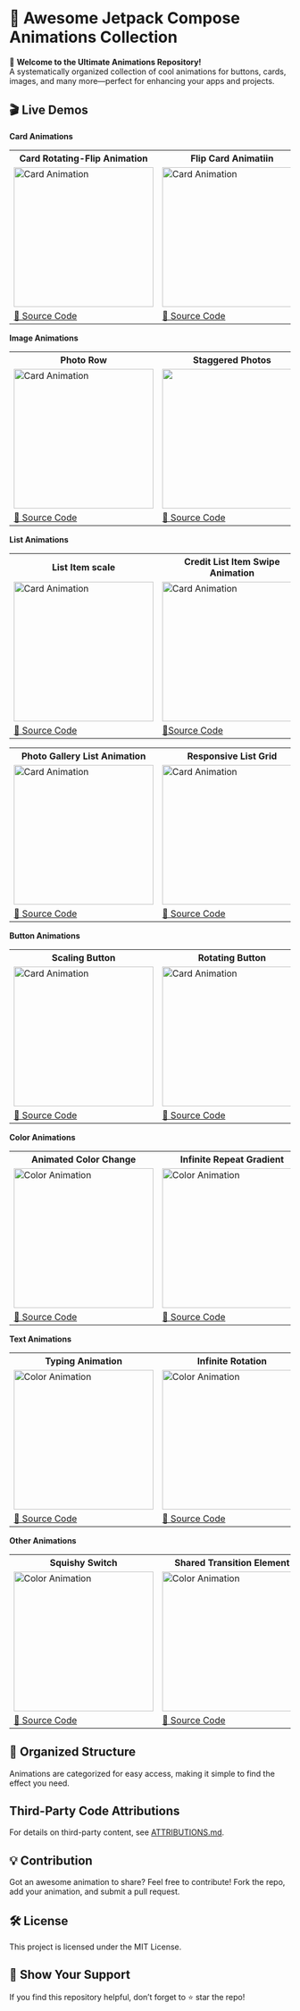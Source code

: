 # 🚀 Awesome Jetpack Compose Animations Collection
🎨 **Welcome to the Ultimate Animations Repository!**<br>
A systematically organized collection of cool animations for buttons, cards, images, and many more—perfect for enhancing your apps and projects.

## 🎬 Live Demos  

**Card Animations**<br>
<table>
  <tr>
    <th>Card Rotating-Flip Animation</th>
    <th>Flip Card Animatiin</th>
    <th>Dynamic card List Animation</th>
  </tr>

  <tr>
    <td><img src="https://github.com/user-attachments/assets/f2acd98f-09f7-4942-a2c0-52420c0aadd3" alt="Card Animation" width="250"></td>
    <td><img src="https://github.com/user-attachments/assets/8772f841-52a3-45b2-874c-ce3d42de5871" alt="Card Animation" width="250"></td>
    <td><img src="https://github.com/user-attachments/assets/a036cbd5-90d4-4f6b-b08f-2bc17599cf29" alt="Card Animation" width="250"></td>
  </tr>
  <tr>
    <td><a href="https://github.com/Swapnil-J-Patil/Compose_Animations/blob/master/app/src/main/java/com/example/jetpackcomposeanimations/presentation/card_animations/CardFlipAnimation.kt">🔗 Source Code</a></td>
    <td><a href="https://github.com/Swapnil-J-Patil/Jetpack_Compose_Animations/blob/master/app/src/main/java/com/example/jetpackcomposeanimations/presentation/card_animations/FlipCardAnimation.kt">🔗 Source Code</a></td>
    <td><a href="https://github.com/Swapnil-J-Patil/Compose_Animations/blob/master/app/src/main/java/com/example/jetpackcomposeanimations/presentation/card_animations/DynamicCardListAnimation.kt">🔗 Source Code</a></td>
  </tr>
</table>

**Image Animations**<br>
<table>
  <tr>
    <th>Photo Row</th>
    <th>Staggered Photos</th>
    <th>Image Carousel</th>
  </tr>

  <tr>
    <td><img src="https://github.com/user-attachments/assets/9e046f57-1813-42ee-a5e2-63b2043c0ff1" alt="Card Animation" width="250"></td>
    <td><img src="https://github.com/user-attachments/assets/e4cc3750-754d-4629-9491-2695af728bce" width="250"></td>
    <td><img src="https://github.com/user-attachments/assets/3b01375e-c2d3-41ef-8aca-fe723b3e47d8" width="250"></td>
  </tr>
  <tr>
    <td><a href="https://github.com/Swapnil-J-Patil/Compose_Animations/blob/master/app/src/main/java/com/example/jetpackcomposeanimations/presentation/image_animations/ImageAnimations.kt">🔗 Source Code</a></td>
    <td><a href="https://github.com/Swapnil-J-Patil/Compose_Animations/blob/master/app/src/main/java/com/example/jetpackcomposeanimations/presentation/image_animations/StaggeredImageAnimation.kt">🔗 Source Code</a></td>
     <td><a href="https://github.com/Swapnil-J-Patil/Compose_Animations/blob/master/app/src/main/java/com/example/jetpackcomposeanimations/presentation/image_animations/pager_animation/PagerAnimation.kt">🔗 Source Code</a></td>
  </tr>
</table>

**List Animations**<br>
<table>
  <tr>
    <th>List Item scale</th>
    <th>Credit List Item Swipe Animation</th>
    <th>List reorder animation</th>
  </tr>

  <tr>
    <td><img src="https://github.com/user-attachments/assets/1d6a94ae-5b7e-46f9-9fb8-986a01991915" alt="Card Animation" width="250"></td>
    <td><img src="https://github.com/user-attachments/assets/7820efde-2651-4383-ab17-a170e3b482bd" alt="Card Animation" width="250"></td>
    <td><img src="https://github.com/user-attachments/assets/76bab472-d901-467e-b98d-53f931f088f9" alt="Card Animation" width="250"></td>
  </tr>
  <tr>
    <td><a href="https://github.com/Swapnil-J-Patil/Compose_Animations/blob/master/app/src/main/java/com/example/jetpackcomposeanimations/presentation/list_animation/scaling_item_list/ScalingListItemAnimation.kt">🔗 Source Code</a></td>
    <td><a href="https://github.com/Swapnil-J-Patil/Compose_Animations/blob/master/app/src/main/java/com/example/jetpackcomposeanimations/presentation/list_animation/list_item_swipe/SwipeableText.kt">🔗Source Code</a></td>
    <td><a href="https://github.com/Swapnil-J-Patil/Compose_Animations/blob/master/app/src/main/java/com/example/jetpackcomposeanimations/presentation/list_animation/drag_drop_list/DragDropList.kt">🔗 Source Code</a></td>
  </tr>
</table>

<table>
  <tr>
    <th>Photo Gallery List Animation</th>
    <th>Responsive List Grid</th>
    <th>Nested Scrolling</th>
  </tr>

  <tr>
    <td><img src="https://github.com/user-attachments/assets/c25eb493-0765-4523-b6a1-c5125698ff06" alt="Card Animation" width="250"></td>
    <td><img src="https://github.com/user-attachments/assets/ab4617f7-8bab-4c82-a176-c003e59af946" alt="Card Animation" width="250"></td>
    <td><img src="https://github.com/user-attachments/assets/db0c0c9f-f7dd-4603-8455-087604b0d0b8" alt="Card Animation" width="250"></td>
  </tr>
  <tr>
    <td><a href="https://github.com/Swapnil-J-Patil/Compose_Animations/blob/master/app/src/main/java/com/example/jetpackcomposeanimations/presentation/image_animations/shared_transition_image/PhotoGallery.kt">🔗 Source Code</a></td>
        <td><a href="https://github.com/Swapnil-J-Patil/Compose_Animations/blob/master/app/src/main/java/com/example/jetpackcomposeanimations/presentation/list_animation/LazyGridResponsive.kt">🔗 Source Code</a></td>
    <td><a href="https://github.com/Swapnil-J-Patil/Compose_Animations/blob/master/app/src/main/java/com/example/jetpackcomposeanimations/presentation/list_animation/NestedScrolling.kt">🔗Source Code</a></td>
  </tr>
</table>

**Button Animations**<br>
<table>
  <tr>
    <th>Scaling Button</th>
    <th>Rotating Button</th>
    <th>Shaking Button</th>
  </tr>

  <tr>
    <td><img src="https://github.com/user-attachments/assets/ff174129-05b1-465e-a4f0-3421ea4c3f92" alt="Card Animation" width="250"></td>
    <td><img src="https://github.com/user-attachments/assets/e4d105f6-2e3b-4a65-b022-217605564fa3" alt="Card Animation" width="250"></td>
    <td><img src="https://github.com/user-attachments/assets/98c74af2-a11b-43c3-abcc-0fae695e911f" alt="Card Animation" width="250"></td>
  </tr>
  <tr>
    <td><a href="https://github.com/Swapnil-J-Patil/Jetpack_Compose_Animations/blob/master/app/src/main/java/com/example/jetpackcomposeanimations/presentation/button_animation/ScaleButtonAnimation.kt">🔗 Source Code</a></td>
        <td><a href="https://github.com/Swapnil-J-Patil/Jetpack_Compose_Animations/blob/master/app/src/main/java/com/example/jetpackcomposeanimations/presentation/button_animation/RotateButtonAnimation.kt">🔗 Source Code</a></td>
    <td><a href="https://github.com/Swapnil-J-Patil/Jetpack_Compose_Animations/blob/master/app/src/main/java/com/example/jetpackcomposeanimations/presentation/button_animation/ShakeButtonAnimation.kt">🔗Source Code</a></td>
  </tr>
</table>

**Color Animations**<br>
<table>
  <tr>
    <th>Animated Color Change</th>
    <th>Infinite Repeat Gradient</th>
    <th> Animated Text Color</th>
  </tr>

  <tr>
    <td><img src="https://github.com/user-attachments/assets/41b4fbdc-93e8-4de4-84f3-b08d8d4fad6a" alt="Color Animation" width="250"></td>
    <td><img src="https://github.com/user-attachments/assets/24473d96-5b27-43d9-a01b-86b3c32f37dc" alt="Color Animation" width="250"></td>
    <td><img src="https://github.com/user-attachments/assets/dd2a9de2-728e-40d9-b0b5-a2271a56869b" alt="Color Animation" width="250"></td>
  </tr>
  <tr>
    <td><a href="https://github.com/Swapnil-J-Patil/Jetpack_Compose_Animations/blob/master/app/src/main/java/com/example/jetpackcomposeanimations/presentation/color_animation/AnimateBackgroundColor.kt">🔗 Source Code</a></td>
        <td><a href="https://github.com/Swapnil-J-Patil/Jetpack_Compose_Animations/blob/master/app/src/main/java/com/example/jetpackcomposeanimations/presentation/color_animation/InfiniteRepeatableGradient.kt">🔗 Source Code</a></td>
    <td><a href="https://github.com/Swapnil-J-Patil/Jetpack_Compose_Animations/blob/master/app/src/main/java/com/example/jetpackcomposeanimations/presentation/color_animation/AnimateTextColor.kt">🔗Source Code</a></td>
  </tr>
</table>

**Text Animations**<br>
<table>
  <tr>
    <th>Typing Animation</th>
    <th>Infinite Rotation</th>
    <th>Flip Text Animation </th>
  </tr>

  <tr>
    <td><img src="https://github.com/user-attachments/assets/d8fafe6f-f509-4247-b730-e4123ca620e5" alt="Color Animation" width="250"></td>
    <td><img src="https://github.com/user-attachments/assets/31833b18-4ad6-4c5c-b361-531366657f27" alt="Color Animation" width="250"></td>
    <td><img src="https://github.com/user-attachments/assets/ee7ef0b9-a8f8-4ec5-939a-c6f9b1360c20" alt="Color Animation" width="250"></td>
  </tr>
  <tr>
    <td><a href="https://github.com/Swapnil-J-Patil/Jetpack_Compose_Animations/blob/master/app/src/main/java/com/example/jetpackcomposeanimations/presentation/text_animation/TypingAnimation.kt">🔗 Source Code</a></td>
        <td><a href="https://github.com/Swapnil-J-Patil/Jetpack_Compose_Animations/blob/master/app/src/main/java/com/example/jetpackcomposeanimations/presentation/text_animation/TextWithMotion.kt">🔗 Source Code</a></td>
    <td><a href="https://github.com/Swapnil-J-Patil/Jetpack_Compose_Animations/blob/master/app/src/main/java/com/example/jetpackcomposeanimations/presentation/text_animation/TextListAnimation.kt">🔗Source Code</a></td>
  </tr>
</table>

**Other Animations**<br>
<table>
  <tr>
    <th>Squishy Switch</th>
    <th>Shared Transition Element</th>
    <th>Flow Layout Animation </th>
  </tr>

  <tr>
    <td><img src="https://github.com/user-attachments/assets/59a15777-2299-46a2-900d-7e6f0f6f525b" alt="Color Animation" width="250"></td>
    <td><img src="https://github.com/user-attachments/assets/78985e49-592f-4d83-95b4-40d31ddf54e9" alt="Color Animation" width="250"></td>
    <td><img src="https://github.com/user-attachments/assets/518dac83-ba1d-4eeb-8391-4acaaeb28b26" alt="Color Animation" width="250"></td>
  </tr>
  <tr>
    <td><a href="https://github.com/Swapnil-J-Patil/Switch-Animation-Jetpack-Compose/blob/master/app/src/main/java/com/swapnil/squishyswitch/presentation/SquishyToggle.kt">🔗 Source Code</a></td>
        <td><a href="https://github.com/Swapnil-J-Patil/Jetpack_Compose_Animations/blob/master/app/src/main/java/com/example/jetpackcomposeanimations/presentation/navigation_animation/shared_transition_screen/SharedTransitionAnimation.kt">🔗 Source Code</a></td>
    <td><a href="https://github.com/Swapnil-J-Patil/Jetpack_Compose_Animations/blob/master/app/src/main/java/com/example/jetpackcomposeanimations/presentation/flow_layout_animation/FlowLayoutAnimation.kt">🔗Source Code</a></td>
  </tr>
</table>


## 📂 Organized Structure

Animations are categorized for easy access, making it simple to find the effect you need.

## Third-Party Code Attributions

For details on third-party content, see [ATTRIBUTIONS.md](./ATTRIBUTIONS.md).

## 💡 Contribution

Got an awesome animation to share? Feel free to contribute! Fork the repo, add your animation, and submit a pull request.

## 🛠️ License

This project is licensed under the MIT License.

## 🌟 Show Your Support

If you find this repository helpful, don’t forget to ⭐ star the repo!
